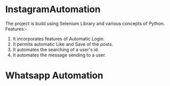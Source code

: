 # InstagramAutomation
The project is build using Selenium Library and various concepts of Python.
</br>
Features:-
</br>
1. It incorporates features of Automatic Login.
2. It permits automatic Like and Save of the posts.
3. It automates the searching of a user's id.
4. It automates the message sending to a user.
# Whatsapp Automation
